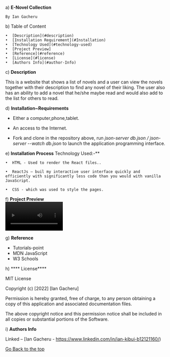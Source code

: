 a) **E-Novel Collection**

	By Ian Gacheru
	

 b)     Table of Content
      
    •  [Description](#description)
    •  [Installation Requirement](#Installation)
    •  [Technology Used](#technology-used)
    •  [Project Preview]
    •  [Reference](#reference)
    •  [License](#license)
    •  [Authors Info](#author-Info)
    
 c) **Description**
     
This is a website that shows a list of novels and a user can view the novels together with their description to find any novel of their liking. The user also has an ability to add a novel that he/she maybe read and would also add to the list for others to read.   

 d) **Installation~Requirements**

* Either a computer,phone,tablet.

* An access to the Internet.

* Fork and clone in the repository above, run *json-server db.json / json-server --watch db.json* to launch the application programming interface.

 e) **Installation Process**
    Technology Used:-**

    •  HTML - Used to render the React files..
      
    •  ReactJs – buil my interactive user interface quickly and efficiently with significantly less code than you would with vanilla JavaScript.
      
    •  CSS - which was used to style the pages. 

f) **Project Preview** <br>
  <video src='src/assets/Novel/React App.webm' width=180>

      
g) **Reference**

* Tutorials-point
* MDN JavaScript
* W3 Schools



h) **** License****

MIT License

Copyright (c) [2022] [Ian Gacheru]

Permission is hereby granted, free of charge, to any person obtaining a copy
of this application and associated documentation files.

The above copyright notice and this permission notice shall be included in all
copies or substantial portions of the Software.



i) **Authors Info**


Linked – [Ian Gacheru - https://www.linkedin.com/in/ian-kibui-b12121160/)

[Go Back to the top](#portfolio)
